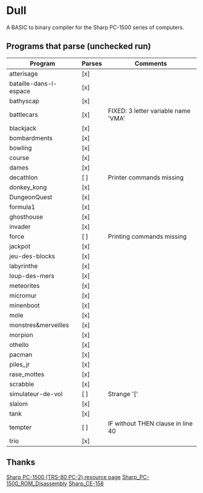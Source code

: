 # Dull

A BASIC to binary compiler for the Sharp PC-1500 series of computers.

## Programs that parse (unchecked run)

| Program                | Parses | Comments                            |
| ---------------------- | ------ | ----------------------------------- |
| atterisage             | [x]    |                                     |
| bataille-dans-l-espace | [x]    |                                     |
| bathyscap              | [x]    |                                     |
| battlecars             | [x]    | FIXED: 3 letter variable name 'VMA' |
| blackjack              | [x]    |                                     |
| bombardments           | [x]    |                                     |
| bowling                | [x]    |                                     |
| course                 | [x]    |                                     |
| dames                  | [x]    |            |
| decathlon              | [ ]    | Printer commands missing            |
| donkey_kong            | [x]    |                                     |
| DungeonQuest           | [x]    |                                     |
| formula1               | [x]    |                                     |
| ghosthouse             | [x]    |                                     |
| invader                | [x]    |                                     |
| force                  | [ ]    | Printing commands missing           |
| jackpot                | [x]    |                                     |
| jeu-des-blocks         | [x]    |                                     |
| labyrinthe             | [x]    |                                     |
| loup-des-mers          | [x]    |                                     |
| meteorites             | [x]    |                                     |
| micromur               | [x]    |                                     |
| minenboot              | [x]    |                                     |
| mole                   | [x]    |                                     |
| monstres&merveilles    | [x]    |                                     |
| morpion                | [x]    |             |
| othello                | [x]    |            |
| pacman                 | [x]    |                                     |
| piles_jr               | [x]    |                                     |
| rase_mottes            | [x]    |                                     |
| scrabble               | [x]    |            |
| simulateur-de-vol      | [ ]    | Strange '['             |
| slalom                 | [x]    |                                     |
| tank                   | [x]    |                                     |
| tempter                | [ ]    | IF without THEN clause in line 40   |
| trio                   | [x]    |                                     |

## Thanks

[Sharp PC-1500 (TRS-80 PC-2) resource page](http://www.pc1500.com/)
[Sharp_PC-1500_ROM_Disassembly](https://github.com/Jeff-Birt/Sharp_PC-1500_ROM_Disassembly)
[Sharp_CE-158](https://github.com/Jeff-Birt/Sharp_CE-158)
